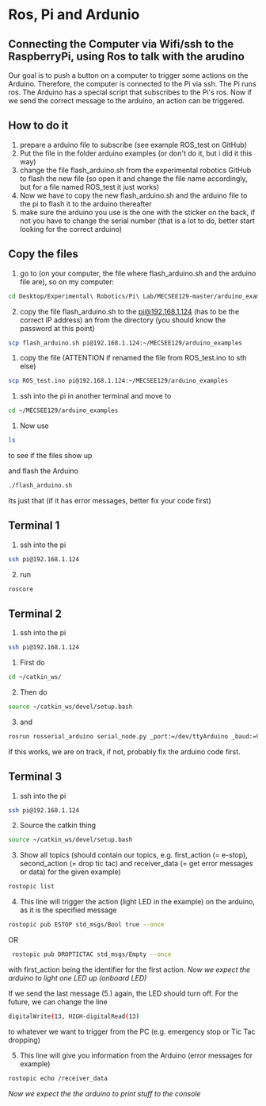 # Ros, Pi and Ardunio
## Connecting the Computer via Wifi/ssh to the RaspberryPi, using Ros to talk with the arudino
Our goal is to push a button on a computer to trigger some actions on the Arduino.
Therefore, the computer is connected to the Pi via ssh. The Pi runs ros. The Arduino has a special script that subscribes to the Pi's ros. Now if we send the correct message to the arduino, an
action can be triggered.

## How to do it
1. prepare a arduino file to subscribe (see example ROS_test on GitHub)
1. Put the file in the folder arduino examples (or don't do it, but i did it this way)
1. change the file flash_arduino.sh from the experimental robotics GitHub to flash the new file
(so open it and change the file name accordingly, but for a file named ROS_test it just works)
1. Now we have to copy the new flash_arduino.sh and the arduino file to the pi to flash it to the arduino thereafter
1. make sure the arduino you use is the one with the sticker on the back, if not you have to change the serial number (that is a lot to do, better start looking for the correct arduino)

## Copy the files
1. go to (on your computer, the file where flash_arduino.sh and the arduino file are), so on my computer:
```bash
cd Desktop/Experimental\ Robotics/Pi\ Lab/MECSEE129-master/arduino_examples/
```

2. copy the file flash_arduino.sh to the pi@192.168.1.124 (has to be the correct IP address) an from the directory (you should know the password at this point)
```bash
scp flash_arduino.sh pi@192.168.1.124:~/MECSEE129/arduino_examples
```

1. copy the file (ATTENTION if renamed the file from ROS_test.ino to sth else)
```bash
scp ROS_test.ino pi@192.168.1.124:~/MECSEE129/arduino_examples
```

1. ssh into the pi in another terminal and move to
```bash
cd ~/MECSEE129/arduino_examples
```

1. Now use
```bash
ls
```
to see if the files show up

and flash the Arduino
```bash
./flash_arduino.sh
```
Its just that (if it has error messages, better fix your code first)

## Terminal 1
1. ssh into the pi
```bash
ssh pi@192.168.1.124
```

2. run
```bash
roscore
```

## Terminal 2
1. ssh into the pi
```bash
ssh pi@192.168.1.124
```

1. First do
```bash
cd ~/catkin_ws/
```

2. Then do
```bash
source ~/catkin_ws/devel/setup.bash
```

3. and
```bash
rosrun rosserial_arduino serial_node.py _port:=/dev/ttyArduino _baud:=9600
```
If this works, we are on track, if not, probably fix the arduino code first.

## Terminal 3
1. ssh into the pi
```bash
ssh pi@192.168.1.124
```

2. Source the catkin thing
```bash
source ~/catkin_ws/devel/setup.bash
```

3. Show all topics (should contain our topics, e.g. first_action (= e-stop), second_action (= drop tic tac) and receiver_data (= get error messages or data) for the given example)
```bash
rostopic list
```

4. This line will trigger the action (light LED in the example) on the arduino, as it is the specified message
```bash
rostopic pub ESTOP std_msgs/Bool true --once
```

OR

```bash
 rostopic pub DROPTICTAC std_msgs/Empty --once
```

with first_action being the identifier for the first action.
_Now we expect the arduino to light one LED up (onboard LED)_

If we send the last message (5.) again, the LED should turn off.
For the future, we can change the line

```bash
digitalWrite(13, HIGH-digitalRead(13)
```

to whatever we want to trigger from the PC (e.g. emergency stop or Tic Tac dropping)

5. This line will give you information from the Arduino (error messages for example)
```bash
rostopic echo /receiver_data
```
_Now we expect the the arduino to print stuff to the console_
